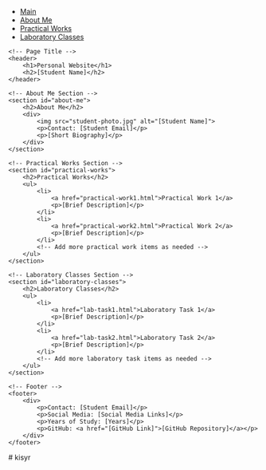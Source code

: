 <!DOCTYPE html>
<html lang="en">
<head>
    <meta charset="UTF-8">
    <meta name="viewport" content="width=device-width, initial-scale=1.0">
    <title>Personal Website - [Student Name]</title>
    <link rel="stylesheet" href="styles.css">
</head>
<body>
    <!-- Navigation Menu -->
    <nav>
        <ul>
            <li><a href="#main">Main</a></li>
            <li><a href="#about-me">About Me</a></li>
            <li><a href="#practical-works">Practical Works</a></li>
            <li><a href="#laboratory-classes">Laboratory Classes</a></li>
        </ul>
    </nav>

    <!-- Page Title -->
    <header>
        <h1>Personal Website</h1>
        <h2>[Student Name]</h2>
    </header>

    <!-- About Me Section -->
    <section id="about-me">
        <h2>About Me</h2>
        <div>
            <img src="student-photo.jpg" alt="[Student Name]">
            <p>Contact: [Student Email]</p>
            <p>[Short Biography]</p>
        </div>
    </section>

    <!-- Practical Works Section -->
    <section id="practical-works">
        <h2>Practical Works</h2>
        <ul>
            <li>
                <a href="practical-work1.html">Practical Work 1</a>
                <p>[Brief Description]</p>
            </li>
            <li>
                <a href="practical-work2.html">Practical Work 2</a>
                <p>[Brief Description]</p>
            </li>
            <!-- Add more practical work items as needed -->
        </ul>
    </section>

    <!-- Laboratory Classes Section -->
    <section id="laboratory-classes">
        <h2>Laboratory Classes</h2>
        <ul>
            <li>
                <a href="lab-task1.html">Laboratory Task 1</a>
                <p>[Brief Description]</p>
            </li>
            <li>
                <a href="lab-task2.html">Laboratory Task 2</a>
                <p>[Brief Description]</p>
            </li>
            <!-- Add more laboratory task items as needed -->
        </ul>
    </section>

    <!-- Footer -->
    <footer>
        <div>
            <p>Contact: [Student Email]</p>
            <p>Social Media: [Social Media Links]</p>
            <p>Years of Study: [Years]</p>
            <p>GitHub: <a href="[GitHub Link]">[GitHub Repository]</a></p>
        </div>
    </footer>
</body>
</html>
# kisyr
